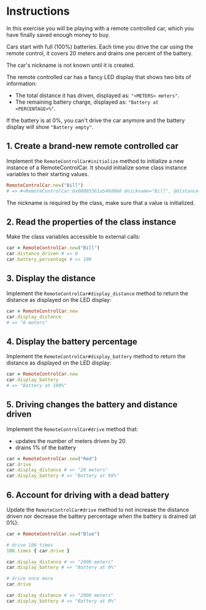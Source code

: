# Instructions

In this exercise you will be playing with a remote controlled car, which you have finally saved enough money to buy.

Cars start with full (100%) batteries. Each time you drive the car using the remote control, it covers 20 meters and drains one percent of the battery.

The car's nickname is not known until it is created.

The remote controlled car has a fancy LED display that shows two bits of information:

- The total distance it has driven, displayed as: `"<METERS> meters"`.
- The remaining battery charge, displayed as: `"Battery at <PERCENTAGE>%"`.

If the battery is at 0%, you can't drive the car anymore and the battery display will show `"Battery empty"`.

## 1. Create a brand-new remote controlled car

Implement the `RemoteControlCar#initialize` method to initialize a new instance of a RemoteControlCar. It should initialize some class instance variables to their starting values.

```ruby
RemoteControlCar.new("Bill")
# => #<RemoteControlCar:0x00005561a540d060 @nickname="Bill", @distance_driven=0, @battery_percentage=100>
```

The nickname is required by the class, make sure that a value is initialized.

## 2. Read the properties of the class instance

Make the class variables accessible to external calls:

```ruby
car = RemoteControlCar.new("Bill")
car.distance_driven # => 0
car.battery_percentage # => 100
```

## 3. Display the distance

Implement the `RemoteControlCar#display_distance` method to return the distance as displayed on the LED display:

```ruby
car = RemoteControlCar.new
car.display_distance
# => "0 meters"
```

## 4. Display the battery percentage

Implement the `RemoteControlCar#display_battery` method to return the distance as displayed on the LED display:

```ruby
car = RemoteControlCar.new
car.display_battery
# => "Battery at 100%"
```

## 5. Driving changes the battery and distance driven

Implement the `RemoteControlCar#drive` method that:

- updates the number of meters driven by 20
- drains 1% of the battery

```ruby
car = RemoteControlCar.new("Red")
car.drive
car.display_distance # => "20 meters"
car.display_battery # => "Battery at 99%"
```

## 6. Account for driving with a dead battery

Update the `RemoteControlCar#drive` method to not increase the distance driven nor decrease the battery percentage when the battery is drained (at 0%):

```ruby
car = RemoteControlCar.new("Blue")

# drive 100 times
100.times { car.drive }

car.display_distance # => "2000 meters"
car.display_battery # => "Battery at 0%"

# drive once more
car.drive

car.display_distance # => "2000 meters"
car.display_battery # => "Battery at 0%"
```
